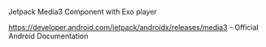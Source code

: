 Jetpack Media3 Component with Exo player

https://developer.android.com/jetpack/androidx/releases/media3 - Official Android Documentation
